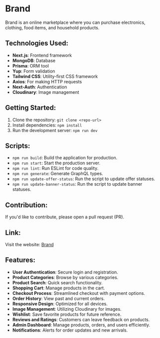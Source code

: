 # Brand

Brand is an online marketplace where you can purchase electronics, clothing, food items, and household products.

## Technologies Used:
- **Next.js**: Frontend framework
- **MongoDB**: Database
- **Prisma**: ORM tool
- **Yup**: Form validation
- **Tailwind CSS**: Utility-first CSS framework
- **Axios**: For making HTTP requests
- **Next-Auth**: Authentication
- **Cloudinary**: Image management

## Getting Started:
1. Clone the repository: `git clone <repo-url>`
2. Install dependencies: `npm install`
3. Run the development server: `npm run dev`

## Scripts:
- `npm run build`: Build the application for production.
- `npm run start`: Start the production server.
- `npm run lint`: Run ESLint for code quality.
- `npm run generate`: Generate GraphQL types.
- `npm run update-offer-status`: Run the script to update offer statuses.
- `npm run update-banner-status`: Run the script to update banner statuses.

## Contribution:
If you'd like to contribute, please open a pull request (PR).

## Link:
Visit the website: [Brand](https://brand-rukon.vercel.app/)

## Features:
- **User Authentication**: Secure login and registration.
- **Product Categories**: Browse by various categories.
- **Product Search**: Quick search functionality.
- **Shopping Cart**: Manage products in the cart.
- **Checkout Process**: Streamlined checkout with payment options.
- **Order History**: View past and current orders.
- **Responsive Design**: Optimized for all devices.
- **Image Management**: Utilizing Cloudinary for images.
- **Wishlist**: Save favorite products for future reference.
- **Reviews and Ratings**: Customers can leave feedback on products.
- **Admin Dashboard**: Manage products, orders, and users efficiently.
- **Notifications**: Alerts for order updates and new arrivals.